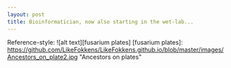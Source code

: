 ```yaml
---
layout: post
title: Bioinformatician, now also starting in the wet-lab...
---
```


Reference-style: 
![alt text][fusarium plates]
[fusarium plates]: https://github.com/LikeFokkens/LikeFokkens.github.io/blob/master/images/Ancestors_on_plate2.jpg "Ancestors on plates"

